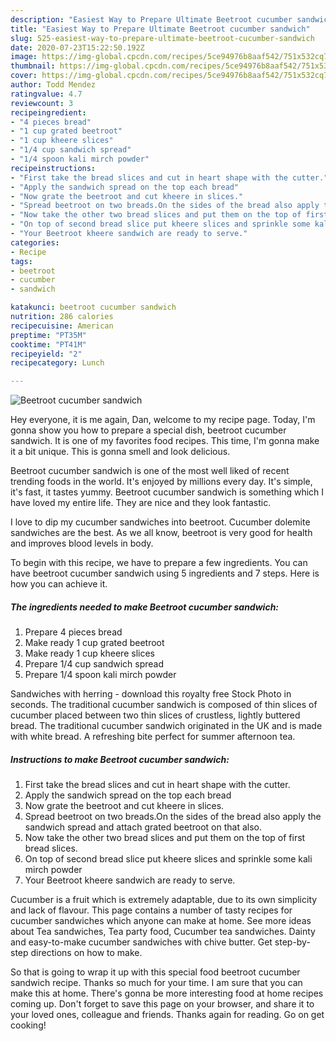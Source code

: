 ```yaml
---
description: "Easiest Way to Prepare Ultimate Beetroot cucumber sandwich"
title: "Easiest Way to Prepare Ultimate Beetroot cucumber sandwich"
slug: 525-easiest-way-to-prepare-ultimate-beetroot-cucumber-sandwich
date: 2020-07-23T15:22:50.192Z
image: https://img-global.cpcdn.com/recipes/5ce94976b8aaf542/751x532cq70/beetroot-cucumber-sandwich-recipe-main-photo.jpg
thumbnail: https://img-global.cpcdn.com/recipes/5ce94976b8aaf542/751x532cq70/beetroot-cucumber-sandwich-recipe-main-photo.jpg
cover: https://img-global.cpcdn.com/recipes/5ce94976b8aaf542/751x532cq70/beetroot-cucumber-sandwich-recipe-main-photo.jpg
author: Todd Mendez
ratingvalue: 4.7
reviewcount: 3
recipeingredient:
- "4 pieces bread"
- "1 cup grated beetroot"
- "1 cup kheere slices"
- "1/4 cup sandwich spread"
- "1/4 spoon kali mirch powder"
recipeinstructions:
- "First take the bread slices and cut in heart shape with the cutter."
- "Apply the sandwich spread on the top each bread"
- "Now grate the beetroot and cut kheere in slices."
- "Spread beetroot on two breads.On the sides of the bread also apply the sandwich spread and attach grated beetroot on that also."
- "Now take the other two bread slices and put them on the top of first bread slices."
- "On top of second bread slice put kheere slices and sprinkle some kali mirch powder"
- "Your Beetroot kheere sandwich are ready to serve."
categories:
- Recipe
tags:
- beetroot
- cucumber
- sandwich

katakunci: beetroot cucumber sandwich 
nutrition: 286 calories
recipecuisine: American
preptime: "PT35M"
cooktime: "PT41M"
recipeyield: "2"
recipecategory: Lunch

---
```



![Beetroot cucumber sandwich](https://img-global.cpcdn.com/recipes/5ce94976b8aaf542/751x532cq70/beetroot-cucumber-sandwich-recipe-main-photo.jpg)

Hey everyone, it is me again, Dan, welcome to my recipe page. Today, I'm gonna show you how to prepare a special dish, beetroot cucumber sandwich. It is one of my favorites food recipes. This time, I'm gonna make it a bit unique. This is gonna smell and look delicious.

Beetroot cucumber sandwich is one of the most well liked of recent trending foods in the world. It's enjoyed by millions every day. It's simple, it's fast, it tastes yummy. Beetroot cucumber sandwich is something which I have loved my entire life. They are nice and they look fantastic.

I love to dip my cucumber sandwiches into beetroot. Cucumber dolemite sandwiches are the best. As we all know, beetroot is very good for health and improves blood levels in body.


To begin with this recipe, we have to prepare a few ingredients. You can have beetroot cucumber sandwich using 5 ingredients and 7 steps. Here is how you can achieve it.

<!--inarticleads1-->

##### The ingredients needed to make Beetroot cucumber sandwich:

1. Prepare 4 pieces bread
1. Make ready 1 cup grated beetroot
1. Make ready 1 cup kheere slices
1. Prepare 1/4 cup sandwich spread
1. Prepare 1/4 spoon kali mirch powder


Sandwiches with herring - download this royalty free Stock Photo in seconds. The traditional cucumber sandwich is composed of thin slices of cucumber placed between two thin slices of crustless, lightly buttered bread. The traditional cucumber sandwich originated in the UK and is made with white bread. A refreshing bite perfect for summer afternoon tea. 

<!--inarticleads2-->

##### Instructions to make Beetroot cucumber sandwich:

1. First take the bread slices and cut in heart shape with the cutter.
1. Apply the sandwich spread on the top each bread
1. Now grate the beetroot and cut kheere in slices.
1. Spread beetroot on two breads.On the sides of the bread also apply the sandwich spread and attach grated beetroot on that also.
1. Now take the other two bread slices and put them on the top of first bread slices.
1. On top of second bread slice put kheere slices and sprinkle some kali mirch powder
1. Your Beetroot kheere sandwich are ready to serve.


Cucumber is a fruit which is extremely adaptable, due to its own simplicity and lack of flavour. This page contains a number of tasty recipes for cucumber sandwiches which anyone can make at home. See more ideas about Tea sandwiches, Tea party food, Cucumber tea sandwiches. Dainty and easy-to-make cucumber sandwiches with chive butter. Get step-by-step directions on how to make. 

So that is going to wrap it up with this special food beetroot cucumber sandwich recipe. Thanks so much for your time. I am sure that you can make this at home. There's gonna be more interesting food at home recipes coming up. Don't forget to save this page on your browser, and share it to your loved ones, colleague and friends. Thanks again for reading. Go on get cooking!
